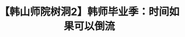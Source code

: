---
layout:		post
title:		"【韩山师院树洞2】韩师毕业季：时间如果可以倒流"
msg:		微信稿件专场
category:	微信稿件
o_link:		http://mp.weixin.qq.com/s/7zuKokhOI0aAM3dDhV82Dw
---